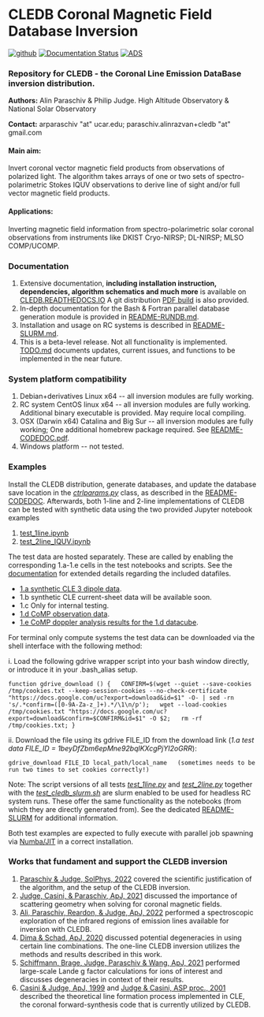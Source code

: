 # **CLEDB Coronal Magnetic Field Database Inversion**
[![github](https://img.shields.io/badge/GitHub-arparaschiv%2Fsolar--coronal--inversion-blue.svg?style=flat)](https://github.com/arparaschiv/solar-coronal-inversion)
[![Documentation Status](https://readthedocs.org/projects/cledb/badge/?version=latest)](https://cledb.readthedocs.io/en/latest/?badge=latest)
[![ADS](https://img.shields.io/badge/NASA%20ADS-SoPhys%2C%20V297%2C%20%2063-red)](https://ui.adsabs.harvard.edu/abs/2022SoPh..297...63P/abstract)



### Repository for **CLEDB** - the **C**oronal **L**ine **E**mission **D**ata**B**ase inversion distribution.

**Authors:** Alin Paraschiv & Philip Judge.  High Altitude Observatory & National Solar Observatory 

**Contact:** arparaschiv "at" ucar.edu; paraschiv.alinrazvan+cledb "at" gmail.com

#### **Main aim:** 
Invert coronal vector magnetic field products from observations of polarized light. 
The algorithm takes arrays of one or two sets of spectro-polarimetric Stokes IQUV observations to derive line of sight and/or full vector magnetic field products.

#### **Applications:** 
Inverting magnetic field information from spectro-polarimetric solar coronal observations from instruments like DKIST Cryo-NIRSP; DL-NIRSP; MLSO COMP/UCOMP.

### **Documentation**

1. Extensive documentation, **including installation instruction, dependencies, algorithm schematics and much more** is available on [CLEDB.READTHEDOCS.IO](https://cledb.readthedocs.io/en/latest/) A git distribution [PDF build](./docs/cledb-readthedocs-io-en-update-iqud.pdf) is also provided.
2. In-depth documentation for the Bash & Fortran parallel database generation module is provided in [README-RUNDB.md](./CLEDB_BUILD/README-RUNDB.md).
3. Installation and usage on RC systems is described in [README-SLURM.md](./README-SLURM.md).
4. This is a beta-level release. Not all functionality is implemented. [TODO.md](./TODO.md) documents updates, current issues, and functions to be implemented in the near future.

### **System platform compatibility**

1. Debian+derivatives Linux x64           -- all inversion modules are fully working.
2. RC system CentOS linux x64             -- all inversion modules are fully working. Additional binary executable is provided. May require local compiling.
3. OSX (Darwin x64) Catalina and Big Sur  -- all inversion modules are fully working; One additional homebrew package required. See [README-CODEDOC.pdf](./codedoc-latex/README-CODEDOC.pdf).
4. Windows platform                       -- not tested.

### **Examples**
Install the CLEDB distribution, generate databases, and update the database save location in the *[ctrlparams.py](./ctrlparams.py)* class, as described in the [README-CODEDOC](./codedoc-latex/README-CODEDOC.pdf).
Afterwards, both 1-line and 2-line implementations of CLEDB can be tested with synthetic data using the two provided Jupyter notebook examples

1. [test_1line.ipynb](./test_1line.ipynb)
2. [test_2line_IQUV.ipynb](./test_2line.ipynb)

The test data are hosted separately. These are called by enabling the corresponding 1.a-1.e cells in the test notebooks and scripts. See the [documentation](https://cledb.readthedocs.io/en/latest/install.html#example-test-data) for extended details regarding the included datafiles.

- [1.a synthetic CLE 3 dipole data](https://drive.google.com/file/d/1beyDfZbm6epMne92bqlKXcgPjYI2oGRR/view?usp=sharing).
- 1.b synthetic CLE current-sheet data will be available soon.
- 1.c Only for internal testing.
- [1.d CoMP observation data](https://drive.google.com/file/d/1AdAqIvsiXEV6RK5UiGWcu-1bovs0oOGr/view?usp=sharing).
- [1.e CoMP doppler analysis results for the 1.d datacube](https://drive.google.com/file/d/1-hPiRRYRS6de_0zWz1k2UU1rIKOEbPOu/view?usp=sharing).

For terminal only compute systems the test data can be downloaded via the shell interface with the following method:

i. Load the following gdrive wrapper script into your bash window directly, or introduce it in your .bash_alias setup.

    function gdrive_download () {   CONFIRM=$(wget --quiet --save-cookies /tmp/cookies.txt --keep-session-cookies --no-check-certificate "https://docs.google.com/uc?export=download&id=$1" -O- | sed -rn 's/.*confirm=([0-9A-Za-z_]+).*/\1\n/p');   wget --load-cookies /tmp/cookies.txt "https://docs.google.com/uc?export=download&confirm=$CONFIRM&id=$1" -O $2;   rm -rf /tmp/cookies.txt; }

ii. Download the file using its gdrive FILE_ID from the download link (*1.a test data FILE_ID = 1beyDfZbm6epMne92bqlKXcgPjYI2oGRR*):

    gdrive_download FILE_ID local_path/local_name   (sometimes needs to be run two times to set cookies correctly!)

Note: The script versions of all tests *[test_1line.py](./test_1line.py)* and *[test_2line.py](./test_2line.py)* together with the *[test_cledb_slurm.sh](./test_cledb_slurm.sh)* are slurm enabled to be used for headless RC system runs. 
These offer the same functionality as the notebooks (from which they are directly generated from). See the dedicated [README-SLURM](./README-SLURM.md) for additional information.

Both test examples are expected to fully execute with parallel job spawning via [Numba/JIT](https://numba.readthedocs.io/en/stable/) in a correct installation.


### **Works that fundament and support the CLEDB inversion**

1. [Paraschiv & Judge, SolPhys, 2022](https://ui.adsabs.harvard.edu/abs/2022SoPh..297...63P/abstract) covered the scientific justification of the algorithm, and the setup of the CLEDB inversion.
2. [Judge, Casini, & Paraschiv, ApJ, 2021](https://ui.adsabs.harvard.edu/abs/2021ApJ...912...18J/abstract) discussed the importance of scattering geometry when solving for coronal magnetic fields.
3. [Ali, Paraschiv, Reardon, & Judge, ApJ, 2022](https://ui.adsabs.harvard.edu/abs/2022ApJ...932...22A/abstract) performed a spectroscopic exploration of the infrared regions of emission lines available for inversion with CLEDB.   
4. [Dima & Schad, ApJ, 2020](https://ui.adsabs.harvard.edu/abs/2020ApJ...889..109D/abstract) discussed potential degeneracies in using certain line combinations. The one-line CLEDB inversion utilizes the methods and results described in this work.
5. [Schiffmann, Brage, Judge, Paraschiv & Wang, ApJ, 2021](https://ui.adsabs.harvard.edu/abs/2021ApJ...923..186S/abstract) performed large-scale Lande g factor calculations for ions of interest and discusses degeneracies in context of their results.
6. [Casini & Judge, ApJ, 1999](https://ui.adsabs.harvard.edu/abs/1999ApJ...522..524C/abstract) and [Judge & Casini, ASP proc., 2001](https://ui.adsabs.harvard.edu/abs/2001ASPC..236..503J/abstract) described the theoretical line formation process implemented in CLE, the coronal forward-synthesis code that is currently utilized by CLEDB. 